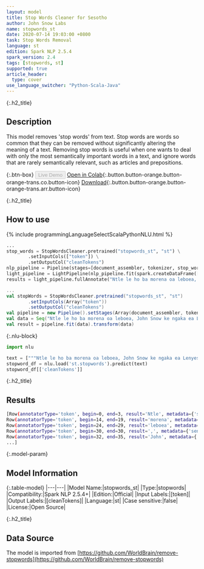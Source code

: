 ```yaml
---
layout: model
title: Stop Words Cleaner for Sesotho
author: John Snow Labs
name: stopwords_st
date: 2020-07-14 19:03:00 +0800
task: Stop Words Removal
language: st
edition: Spark NLP 2.5.4
spark_version: 2.4
tags: [stopwords, st]
supported: true
article_header:
  type: cover
use_language_switcher: "Python-Scala-Java"
---
```


{:.h2_title}
## Description
This model removes 'stop words' from text. Stop words are words so common that they can be removed without significantly altering the meaning of a text. Removing stop words is useful when one wants to deal with only the most semantically important words in a text, and ignore words that are rarely semantically relevant, such as articles and prepositions.

{:.btn-box}
<button class="button button-orange" disabled>Live Demo</button>
[Open in Colab](https://colab.research.google.com/github/JohnSnowLabs/spark-nlp-workshop/blob/b2eb08610dd49d5b15077cc499a94b4ec1e8b861/jupyter/annotation/english/stop-words/StopWordsCleaner.ipynb){:.button.button-orange.button-orange-trans.co.button-icon}
[Download](https://s3.amazonaws.com/auxdata.johnsnowlabs.com/public/models/stopwords_st_st_2.5.4_2.4_1594742438831.zip){:.button.button-orange.button-orange-trans.arr.button-icon}

{:.h2_title}
## How to use

<div class="tabs-box" markdown="1">

{% include programmingLanguageSelectScalaPythonNLU.html %}

```python
...
stop_words = StopWordsCleaner.pretrained("stopwords_st", "st") \
        .setInputCols(["token"]) \
        .setOutputCol("cleanTokens")
nlp_pipeline = Pipeline(stages=[document_assembler, tokenizer, stop_words])
light_pipeline = LightPipeline(nlp_pipeline.fit(spark.createDataFrame([['']]).toDF("text")))
results = light_pipeline.fullAnnotate("Ntle le ho ba morena oa leboea, John Snow ke ngaka ea Lenyesemane ebile ke moetapele nts'etsopele ea anesthesia le bohloeki ba bongaka.")
```

```scala
...
val stopWords = StopWordsCleaner.pretrained("stopwords_st", "st")
        .setInputCols(Array("token"))
        .setOutputCol("cleanTokens")
val pipeline = new Pipeline().setStages(Array(document_assembler, tokenizer, stopWords))
val data = Seq("Ntle le ho ba morena oa leboea, John Snow ke ngaka ea Lenyesemane ebile ke moetapele nts'etsopele ea anesthesia le bohloeki ba bongaka.").toDF("text")
val result = pipeline.fit(data).transform(data)
```

{:.nlu-block}
```python
import nlu

text = ["""Ntle le ho ba morena oa leboea, John Snow ke ngaka ea Lenyesemane ebile ke moetapele nts'etsopele ea anesthesia le bohloeki ba bongaka."""]
stopword_df = nlu.load('st.stopwords').predict(text)
stopword_df[['cleanTokens']]
```

</div>

{:.h2_title}
## Results

```bash
[Row(annotatorType='token', begin=0, end=3, result='Ntle', metadata={'sentence': '0'}),
Row(annotatorType='token', begin=14, end=19, result='morena', metadata={'sentence': '0'}),
Row(annotatorType='token', begin=24, end=29, result='leboea', metadata={'sentence': '0'}),
Row(annotatorType='token', begin=30, end=30, result=',', metadata={'sentence': '0'}),
Row(annotatorType='token', begin=32, end=35, result='John', metadata={'sentence': '0'}),
...]
```

{:.model-param}
## Model Information

{:.table-model}
|---|---|
|Model Name:|stopwords_st|
|Type:|stopwords|
|Compatibility:|Spark NLP 2.5.4+|
|Edition:|Official|
|Input Labels:|[token]|
|Output Labels:|[cleanTokens]|
|Language:|st|
|Case sensitive:|false|
|License:|Open Source|

{:.h2_title}
## Data Source
The model is imported from [https://github.com/WorldBrain/remove-stopwords](https://github.com/WorldBrain/remove-stopwords)